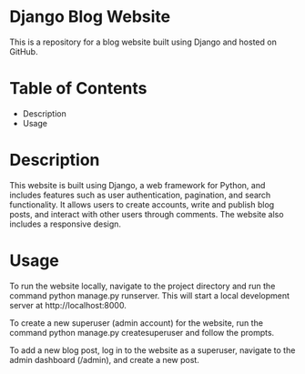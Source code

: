 # Django Blog Website
This is a repository for a blog website built using Django and hosted on GitHub.

# Table of Contents
* Description
* Usage

# Description
This website is built using Django, a web framework for Python, and includes features such as user authentication, pagination, and search functionality. It allows users to create accounts, write and publish blog posts, and interact with other users through comments. The website also includes a responsive design.

# Usage
To run the website locally, navigate to the project directory and run the command python manage.py runserver. This will start a local development server at http://localhost:8000.

To create a new superuser (admin account) for the website, run the command python manage.py createsuperuser and follow the prompts.

To add a new blog post, log in to the website as a superuser, navigate to the admin dashboard (/admin), and create a new post.
